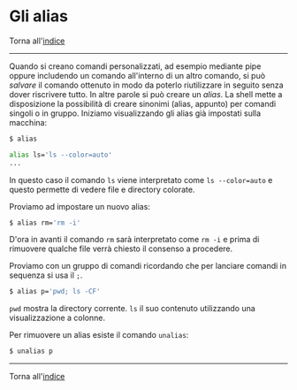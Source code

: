 # Gli alias

Torna all'[indice](../toc.md)

---

Quando si creano comandi personalizzati, ad esempio mediante pipe oppure includendo
un comando all'interno di un altro comando, si può _salvare_ il comando ottenuto
in modo da poterlo riutilizzare in seguito senza dover riscrivere tutto. In altre
parole si può creare un _alias_. La shell mette a disposizione la possibilità di
creare sinonimi (alias, appunto) per comandi singoli o in gruppo. Iniziamo
visualizzando gli alias già impostati sulla macchina:

```bash
$ alias

alias ls='ls --color=auto'
...
```

In questo caso il comando `ls` viene interpretato come `ls --color=auto` e questo
permette di vedere file e directory colorate.

Proviamo ad impostare un nuovo alias:

```bash
$ alias rm='rm -i'
```

D'ora in avanti il comando `rm` sarà interpretato come `rm -i` e prima di rimuovere qualche
file verrà chiesto il consenso a procedere.

Proviamo con un gruppo di comandi ricordando che per lanciare comandi in sequenza si usa il `;`.

```bash
$ alias p='pwd; ls -CF'
```

`pwd` mostra la directory corrente. `ls` il suo contenuto utilizzando una visualizzazione a colonne.

Per rimuovere un alias esiste il comando `unalias`:

```bash
$ unalias p
```

---

Torna all'[indice](../toc.md)

